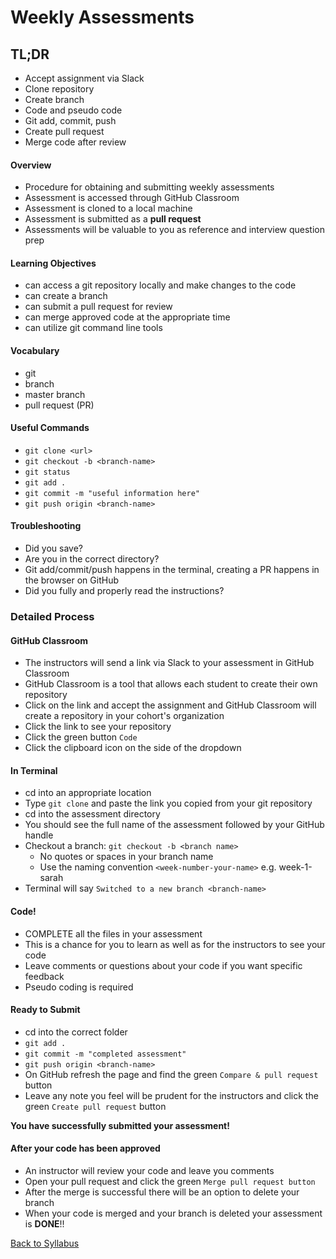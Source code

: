 # Weekly Assessments

## TL;DR
- Accept assignment via Slack
- Clone repository
- Create branch
- Code and pseudo code
- Git add, commit, push
- Create pull request
- Merge code after review

#### Overview
- Procedure for obtaining and submitting weekly assessments
- Assessment is accessed through GitHub Classroom
- Assessment is cloned to a local machine
- Assessment is submitted as a **pull request**
- Assessments will be valuable to you as reference and interview question prep

#### Learning Objectives
- can access a git repository locally and make changes to the code
- can create a branch
- can submit a pull request for review
- can merge approved code at the appropriate time
- can utilize git command line tools

#### Vocabulary
- git
- branch
- master branch
- pull request (PR)

#### Useful Commands
- `git clone <url>`
- `git checkout -b <branch-name>`
- `git status`
- `git add .`
- `git commit -m "useful information here"`
- `git push origin <branch-name>`

#### Troubleshooting
- Did you save?
- Are you in the correct directory?
- Git add/commit/push happens in the terminal, creating a PR happens in the browser on GitHub
- Did you fully and properly read the instructions?

### Detailed Process

#### GitHub Classroom
- The instructors will send a link via Slack to your assessment in GitHub Classroom
- GitHub Classroom is a tool that allows each student to create their own repository  
- Click on the link and accept the assignment and GitHub Classroom will create a repository in your cohort's organization
- Click the link to see your repository
- Click the green button `Code`
- Click the clipboard icon on the side of the dropdown

#### In Terminal
- cd into an appropriate location
- Type `git clone` and paste the link you copied from your git repository
- cd into the assessment directory
- You should see the full name of the assessment followed by your GitHub handle
- Checkout a branch: `git checkout -b <branch name>` 
  - No quotes or spaces in your branch name
  - Use the naming convention `<week-number-your-name>` e.g. week-1-sarah
- Terminal will say `Switched to a new branch <branch-name>`

#### Code!
- COMPLETE all the files in your assessment
- This is a chance for you to learn as well as for the instructors to see your code
- Leave comments or questions about your code if you want specific feedback
- Pseudo coding is required

#### Ready to Submit
- cd into the correct folder
- `git add .`
- `git commit -m "completed assessment"`
- `git push origin <branch-name>`
- On GitHub refresh the page and find the green `Compare & pull request` button
- Leave any note you feel will be prudent for the instructors and click the green `Create pull request` button

**You have successfully submitted your assessment!**

#### After your code has been approved
- An instructor will review your code and leave you comments
- Open your pull request and click the green `Merge pull request button`
- After the merge is successful there will be an option to delete your branch
- When your code is merged and your branch is deleted your assessment is **DONE**!!


[ Back to Syllabus ](../README.md#resources)
